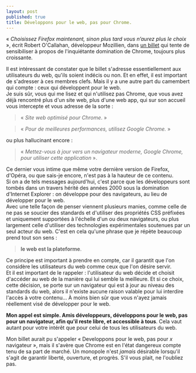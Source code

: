 ```yaml
---
layout: post
published: true
title: Développons pour le web, pas pour Chrome.
---
```

« *Choisissez Firefox maintenant, sinon plus tard vous n’aurez plus le choix* », écrit Robert O'Callahan, développeur Mozillien, dans [un billet](http://robert.ocallahan.org/2014/08/choose-firefox-now-or-later-you-wont.html) qui tente de sensibiliser à propos de l'inquiétante domination de Chrome, toujours plus croissante.  

Il est intéressant de constater que le billet s'adresse essentiellement aux utilisateurs du web, qu'ils soient indécis ou non. Et en effet, il est important de s'adresser à ces membres clefs. Mais il y a une autre part du camembert qui compte : ceux qui développent pour le web.  
Je suis sûr, vous qui me lisez et qui n'utilisez pas Chrome, que vous avez déjà rencontré plus d'un site web, plus d'une web app, qui sur son accueil vous intercepte et vous adresse de la sorte : 

> « *Site web optimisé pour Chrome*. »

> « *Pour de meilleures performances, utilisez Google Chrome.* »

ou plus hallucinant encore :

> « *Mettez-vous à jour vers un navigateur moderne, Google Chrome, pour utiliser cette application* ».

Ce dernier vous intime que même votre dernière version de Firefox, d'Opéra, ou que sais-je encore, n'est pas à la hauteur de ce contenu.  
Si on a de tels messages aujourd'hui, c'est parce que les développeurs sont tombés dans un travers hérité des années 2000 sous la domination d'Internet Explorer : on développe pour des navigateurs, au lieu de développer pour le web.  
Avec une telle façon de penser viennent plusieurs manies, comme celle de ne pas se soucier des standards et d'utiliser des propriétés CSS préfixées et uniquement supportées à l'échelle d'un ou deux navigateurs, ou plus largement celle d'utiliser des technologies expérimentales soutenues par un seul acteur du web. C'est en cela qu'une phrase que je répète beaucoup prend tout son sens : 

> **le web est la plateforme**.

Ce principe est important à prendre en compte, car il garantit que l'on considère les utilisateurs du web comme ceux que l'on désire servir.  
Et il est important de le rappeler : l'utilisateur du web décide et choisit d'accéder au web de la manière qui lui semble la meilleure. Et si ce choix, cette décision, se porte sur un navigateur qui est à jour au niveau des standards du web, alors il n'existe aucune raison valable pour lui interdire l'accès à votre contenu… À moins bien sûr que vous n'ayez jamais réellement visé de développer pour le web.

**Mon appel est simple. Amis développeurs, développons pour le web, pas pour un navigateur, afin qu'il reste libre, et accessible à tous**. Cela vaut autant pour votre intérêt que pour celui de tous les utilisateurs du web.

Mon billet aurait pu s'appeler « Developpons pour le web, pas pour *x* navigateur », mais il s'avère que Chrome est en l'état dangereux compte tenu de sa part de marché. Un monopole n'est *jamais* désirable lorsqu'il s'agit de garantir liberté, ouverture, et progrès. S'il vous plait, ne l'oubliez pas.